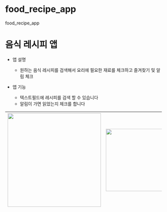 # food_recipe_app

food_recipe_app

# 음식 레시피 앱

- 앱 설명

  - 원하는 음식 레시피를 검색해서 요리에 필요한 재료를 체크하고 즐겨찾기 및 알림 체크

- 앱 기능
  - 텍스트필드에 레시피를 검색 할 수 있습니다
  - 알림이 가면 읽었는지 체크를 합니다

| <img src="https://github.com/user-attachments/assets/760088c5-ff3a-42ff-af25-055fc72a1295" width="300" /> | <img src="https://github.com/user-attachments/assets/d20e7b20-f380-41ec-9195-994fce43d947" width="200" /> | <img src="https://github.com/user-attachments/assets/dedb0f33-ec3b-4047-9043-77d9b6649711" width="200" /> | <img src="https://github.com/user-attachments/assets/f0e21443-9d5a-4ae9-b4df-fae9d11d7403" width="200" /> |
|:---:|:---:|:---:|:---:|
